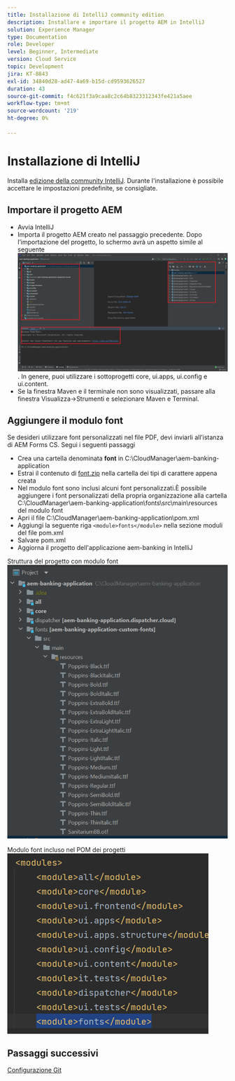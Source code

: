 ```yaml
---
title: Installazione di IntelliJ community edition
description: Installare e importare il progetto AEM in IntelliJ
solution: Experience Manager
type: Documentation
role: Developer
level: Beginner, Intermediate
version: Cloud Service
topic: Development
jira: KT-8843
exl-id: 34840d28-ad47-4a69-b15d-cd9593626527
duration: 43
source-git-commit: f4c621f3a9caa8c2c64b8323312343fe421a5aee
workflow-type: tm+mt
source-wordcount: '219'
ht-degree: 0%

---
```


# Installazione di IntelliJ

Installa [edizione della community IntelliJ](https://www.jetbrains.com/idea/download/#section=windows). Durante l&#39;installazione è possibile accettare le impostazioni predefinite, se consigliate.

## Importare il progetto AEM

* Avvia IntelliJ
* Importa il progetto AEM creato nel passaggio precedente. Dopo l’importazione del progetto, lo schermo avrà un aspetto simile al seguente ![aem-banking-app](assets/aem-banking-app.png). In genere, puoi utilizzare i sottoprogetti core, ui.apps, ui.config e ui.content.
* Se la finestra Maven e il terminale non sono visualizzati, passare alla finestra Visualizza->Strumenti e selezionare Maven e Terminal.

## Aggiungere il modulo font

Se desideri utilizzare font personalizzati nel file PDF, devi inviarli all’istanza di AEM Forms CS. Segui i seguenti passaggi

* Crea una cartella denominata **font** in C:\CloudManager\aem-banking-application
* Estrai il contenuto di [font.zip](assets/fonts.zip) nella cartella dei tipi di carattere appena creata
* Nel modulo font sono inclusi alcuni font personalizzati.È possibile aggiungere i font personalizzati della propria organizzazione alla cartella C:\CloudManager\aem-banking-application\fonts\src\main\resources del modulo font
* Apri il file C:\CloudManager\aem-banking-application\pom.xml
* Aggiungi la seguente riga  ```<module>fonts</module>``` nella sezione moduli del file pom.xml
* Salvare pom.xml
* Aggiorna il progetto dell&#39;applicazione aem-banking in IntelliJ

Struttura del progetto con modulo font
![fonts-module](assets/fonts-module.png)

Modulo font incluso nel POM dei progetti
![font-pom](assets/fonts-module-pom.png)

## Passaggi successivi

[Configurazione Git](./setup-git.md)
